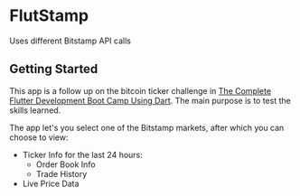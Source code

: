 # FlutStamp

Uses different Bitstamp API calls

## Getting Started

This app is a follow up on the bitcoin ticker challenge in [The Complete Flutter Development Boot Camp Using Dart](https://www.appbrewery.co/).
The main purpose is to test the skills learned.

The app let's you select one of the Bitstamp markets, after which you can choose to view:
- Ticker Info for the last 24 hours:
  - Order Book Info
  - Trade History
- Live Price Data